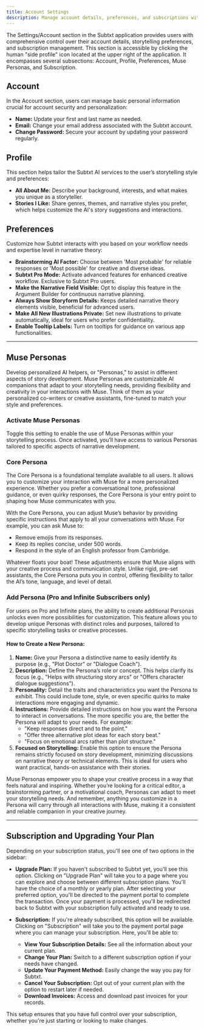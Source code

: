 ```yaml
---
title: Account Settings
description: Manage account details, preferences, and subscriptions within Subtxt settings
---
```


The Settings/Account section in the Subtxt application provides users with comprehensive control over their account details, storytelling preferences, and subscription management. This section is accessible by clicking the human "side profile" icon located at the upper right of the application. It encompasses several subsections: Account, Profile, Preferences, Muse Personas, and Subscription.

## Account
In the Account section, users can manage basic personal information crucial for account security and personalization:

- **Name:** Update your first and last name as needed.
- **Email:** Change your email address associated with the Subtxt account.
- **Change Password:** Secure your account by updating your password regularly.

## Profile
This section helps tailor the Subtxt AI services to the user’s storytelling style and preferences:

- **All About Me:** Describe your background, interests, and what makes you unique as a storyteller.
- **Stories I Like:** Share genres, themes, and narrative styles you prefer, which helps customize the AI's story suggestions and interactions.

## Preferences
Customize how Subtxt interacts with you based on your workflow needs and expertise level in narrative theory:

- **Brainstorming AI Factor:** Choose between 'Most probable' for reliable responses or 'Most possible' for creative and diverse ideas.
- **Subtxt Pro Mode:** Activate advanced features for enhanced creative workflow. Exclusive to Subtxt Pro users.
- **Make the Narrative Field Visible:** Opt to display this feature in the Argument Builder for continuous narrative planning.
- **Always Show Storyform Details:** Keeps detailed narrative theory elements visible, beneficial for advanced users.
- **Make All New Illustrations Private:** Set new illustrations to private automatically, ideal for users who prefer confidentiality.
- **Enable Tooltip Labels:** Turn on tooltips for guidance on various app functionalities.

---

## Muse Personas

Develop personalized AI helpers, or "Personas," to assist in different aspects of story development. Muse Personas are customizable AI companions that adapt to your storytelling needs, providing flexibility and creativity in your interactions with Muse. Think of them as your personalized co-writers or creative assistants, fine-tuned to match your style and preferences.

### Activate Muse Personas
Toggle this setting to enable the use of Muse Personas within your storytelling process. Once activated, you’ll have access to various Personas tailored to specific aspects of narrative development.

### Core Persona
The Core Persona is a foundational template available to all users. It allows you to customize your interaction with Muse for a more personalized experience. Whether you prefer a conversational tone, professional guidance, or even quirky responses, the Core Persona is your entry point to shaping how Muse communicates with you.

With the Core Persona, you can adjust Muse’s behavior by providing specific instructions that apply to all your conversations with Muse. For example, you can ask Muse to:
- Remove emojis from its responses.
- Keep its replies concise, under 500 words.
- Respond in the style of an English professor from Cambridge.

Whatever floats your boat! These adjustments ensure that Muse aligns with your creative process and communication style. Unlike rigid, pre-set assistants, the Core Persona puts you in control, offering flexibility to tailor the AI’s tone, language, and level of detail.

### Add Persona (Pro and Infinite Subscribers only)
For users on Pro and Infinite plans, the ability to create additional Personas unlocks even more possibilities for customization. This feature allows you to develop unique Personas with distinct roles and purposes, tailored to specific storytelling tasks or creative processes.

#### How to Create a New Persona:
1. **Name:** Give your Persona a distinctive name to easily identify its purpose (e.g., "Plot Doctor" or "Dialogue Coach").
2. **Description:** Define the Persona’s role or concept. This helps clarify its focus (e.g., "Helps with structuring story arcs" or "Offers character dialogue suggestions").
3. **Personality:** Detail the traits and characteristics you want the Persona to exhibit. This could include tone, style, or even specific quirks to make interactions more engaging and dynamic.
4. **Instructions:** Provide detailed instructions on how you want the Persona to interact in conversations. The more specific you are, the better the Persona will adapt to your needs. For example:
   - "Keep responses direct and to the point."
   - "Offer three alternative plot ideas for each story beat."
   - "Focus on emotional arcs rather than plot structure."
5. **Focused on Storytelling:** Enable this option to ensure the Persona remains strictly focused on story development, minimizing discussions on narrative theory or technical elements. This is ideal for users who want practical, hands-on assistance with their stories.

Muse Personas empower you to shape your creative process in a way that feels natural and inspiring. Whether you’re looking for a critical editor, a brainstorming partner, or a motivational coach, Personas can adapt to meet your storytelling needs. And remember, anything you customize in a Persona will carry through all interactions with Muse, making it a consistent and reliable companion in your creative journey.

---

## Subscription and Upgrading Your Plan

Depending on your subscription status, you'll see one of two options in the sidebar:

- **Upgrade Plan:** If you haven't subscribed to Subtxt yet, you'll see this option. Clicking on "Upgrade Plan" will take you to a page where you can explore and choose between different subscription plans. You'll have the choice of a monthly or yearly plan. After selecting your preferred option, you'll be directed to the payment portal to complete the transaction. Once your payment is processed, you'll be redirected back to Subtxt with your subscription fully activated and ready to use.

- **Subscription:** If you're already subscribed, this option will be available. Clicking on "Subscription" will take you to the payment portal page where you can manage your subscription. Here, you'll be able to:

    - **View Your Subscription Details:** See all the information about your current plan.
    - **Change Your Plan:** Switch to a different subscription option if your needs have changed.
    - **Update Your Payment Method:** Easily change the way you pay for Subtxt.
    - **Cancel Your Subscription:** Opt out of your current plan with the option to restart later if needed.
    - **Download Invoices:** Access and download past invoices for your records.

This setup ensures that you have full control over your subscription, whether you're just starting or looking to make changes.
